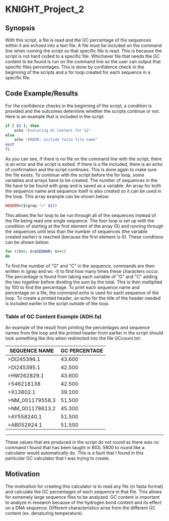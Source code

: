 # KNIGHT_Project_2
## Synopsis
With this script, a file is read and the GC percentage of the sequences within it are echoed into a text file.  A file must be included on the command line when running the script so that specific file is read. This is because the script is not hard coded to a specific file. Whichever file that needs the GC content to be found is run on the command line so the user can output that specific files percentages. This is done by confidence check in the beginning of the scripts and a for loop created for each sequence in a specific file.
## Code Example/Results
For the confidence checks in the beginning of the script, a condition is provided and the outcomes determine whether the scripts continue or not. Here is an example that is included in the script
```ruby
if [ $1 ]; then
    echo "Executing GC Content for $1"
else
    echo "ERROR: include fasta file name"
exit
fi
```
As you can see, if there is no file on the command line with the script, there is an error and the script is exited. If there is a file included, there is an echo of confirmation and the script continues. This is done again to make sure the file exists. 
To continue with the script before the for loop, some variables and arrays have to be created. The number of sequences in the file have to be found with grep and is saved as a variable. An array for both the sequence name and sequence itself is also created so it can be used in the loop. This array example can be shown below:
```ruby
HEADER=($(grep ">" $1))
```
This allows the for loop to be run through all of the sequences instead of the file being read one single sequence. The foor loop is set up with the condition of starting at the first element of the array (0) and running through the sequences until less than the number of sequences (the variable created earlier) is reached (because the first element is 0). These condtions can be shown below:
```ruby
for ((X=0; X<$SEQNUM; X++))
do
```
To find the number of "G" and "C" in the sequence, commands are then written in (grep and wc -l) to find how many times these characters occur. The percentage is found from taking each variable of "G" and "C" adding the two together before dividing the sum by the total. This is then multiplied by 100 to find the percentage. To print each sequence name and percentage on a file, the command echo is used for each sequence of the loop. To create a printed header, an echo for the title of the header needed is included earlier in the script outside of the loop. 
### Table of GC Content Example (ADH.fa)
An example of the result from printing the percentages and sequence names from the loop and the printed header from earlier in the script should look something like this when redirected into the file GCcount.txt:

| SEQUENCE NAME | GC PERCENTAGE |
|---------------|---------------|
| >DI245396.1 | 43.600 |
| >DI245395.1 | 42.500 |
| >HW262829.1 | 43.600 |
| >546218138 | 42.500 |
| >X13802.1 | 39.100 |
| >NM_001179558.3 | 51.500 |
| >NM_001178613.2 | 45.300 |
| >AY558240.1 | 51.500 |
| >AB052924.1 | 51.500 |
_____________________________
These values that are produced in the script do not round as there was no command I found that has been taught in BIOL 5800 to round like a calculator would automatically do. This is a fault that I found in this particular GC calculator that I was trying to create.
## Motivation
The motivation for creating this calculator is to read any file (in fasta format) and calculate the GC percentages of each sequence in that file. This allows for extremely large sequence files to be analyzed. GC content is important to analyze in research because of the hydrogen bond content and its effect on a DNA sequence. Different characteristics arise from the different GC content (ex. denaturing temperature). 
